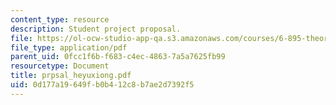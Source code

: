 ```yaml
---
content_type: resource
description: Student project proposal.
file: https://ol-ocw-studio-app-qa.s3.amazonaws.com/courses/6-895-theory-of-parallel-systems-sma-5509-fall-2003/0d177a19649fb0b412c8b7ae2d7392f5_prpsal_heyuxiong.pdf
file_type: application/pdf
parent_uid: 0fcc1f6b-f683-c4ec-4863-7a5a7625fb99
resourcetype: Document
title: prpsal_heyuxiong.pdf
uid: 0d177a19-649f-b0b4-12c8-b7ae2d7392f5
---
```

